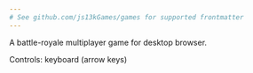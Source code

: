 ```yaml
---
# See github.com/js13kGames/games for supported frontmatter
---
```

A battle-royale multiplayer game for desktop browser.

Controls: keyboard (arrow keys)